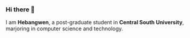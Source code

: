 ### Hi there 👋

I am **Hebangwen**, a post-graduate student in **Central South University**, marjoring in computer science and technology.
